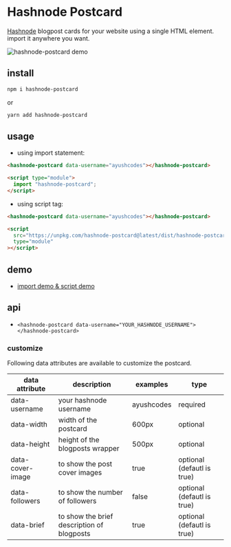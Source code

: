 # Hashnode Postcard

[Hashnode](https://hashnode.com/) blogpost cards for your website using a single HTML element. import it anywhere you want.

![hashnode-postcard demo](https://ik.imagekit.io/ayu/hashnode-postcard-demo_wRLT1g_-o.png?updatedAt=1626945637219)

## install

```bash
npm i hashnode-postcard
```
or

```bash
yarn add hashnode-postcard
```

## usage

- using import statement:
```html
<hashnode-postcard data-username="ayushcodes"></hashnode-postcard>

<script type="module">
  import "hashnode-postcard";
</script>
```

- using script tag:
```html
<hashnode-postcard data-username="ayushcodes"></hashnode-postcard>

<script
  src="https://unpkg.com/hashnode-postcard@latest/dist/hashnode-postcard.umd.js"
  type="module"
></script>
```

## demo
- [import demo & script demo](https://stackblitz.com/edit/hashnode-postcard-demo?file=index.html,index.js)

## api
- `<hashnode-postcard data-username="YOUR_HASHNODE_USERNAME"></hashnode-postcard>`

### customize

Following data attributes are available to customize the postcard.

| data attribute   	| description                                	| examples   	| type     	|
|------------------	|--------------------------------------------	|------------	|----------	|
| data-username    	| your hashnode username                     	| ayushcodes 	| required 	|
| data-width       	| width of the postcard                      	| 600px      	| optional 	|
| data-height      	| height of the blogposts wrapper            	| 500px      	| optional 	|
| data-cover-image 	| to show the post cover images              	| true       	| optional (defautl is true) 	|
| data-followers   	| to show the number of followers            	| false      	| optional (defautl is true) 	|
| data-brief       	| to show the brief description of blogposts 	| true       	| optional (defautl is true) 	|
